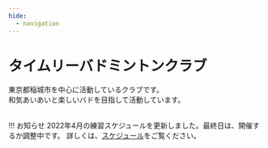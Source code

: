 ```yaml
---
hide:
  - navigation
---
```

# タイムリーバドミントンクラブ
東京都稲城市を中心に活動しているクラブです。  
和気あいあいと楽しいバドを目指して活動しています。  
</br>

!!! お知らせ
    2022年4月の練習スケジュールを更新しました。最終日は、開催するか調整中です。 
    詳しくは、[スケジュール](./schedule.md)をご覧ください。
